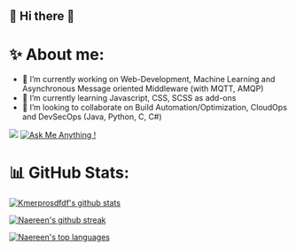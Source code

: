 ## 💫 Hi there  👋

# ✨ About me:

- 🔭 I’m currently working on Web-Development, Machine Learning and Asynchronous Message oriented Middleware (with MQTT, AMQP)
- 🌱 I’m currently learning Javascript, CSS, SCSS as add-ons
- 👯 I’m looking to collaborate on Build Automation/Optimization, CloudOps and DevSecOps (Java, Python, C, C#)



![](https://komarev.com/ghpvc/?username=SostheneFotso&color=green)      [![Ask Me Anything !](https://img.shields.io/badge/Ask%20me-anything-1abc9c.svg)](https://GitHub.com/Naereen/ama)  

# 📊 GitHub Stats:

[![Kmerprosdfdf's github stats](https://github-readme-stats.vercel.app/api?username=Kmerpro237&theme=blue-green)](https://github.com/KmerPro237/github-readme-stats)

[![Naereen's github streak](https://github-readme-streak-stats.herokuapp.com/?user=Kmerpro237&theme=blue-green)](https://github.com/DenverCoder1/github-readme-streak-stats)

[![Naereen's top languages](https://github-readme-stats.vercel.app/api/top-langs/?username=Kmerpro237&theme=blue-green)](https://github.com/KmerPro237/github-readme-stats)

